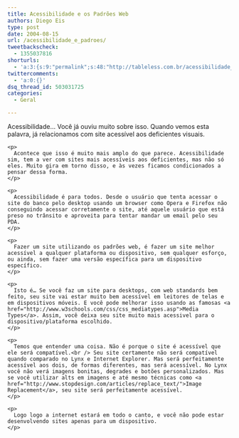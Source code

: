 ```yaml
---
title: Acessibilidade e os Padrões Web
authors: Diego Eis
type: post
date: 2004-08-15
url: /acessibilidade_e_padroes/
tweetbackscheck:
  - 1355037816
shorturls:
  - 'a:3:{s:9:"permalink";s:48:"http://tableless.com.br/acessibilidade_e_padroes";s:7:"tinyurl";s:26:"http://tinyurl.com/3efu735";s:4:"isgd";s:19:"http://is.gd/01AnkQ";}'
twittercomments:
  - 'a:0:{}'
dsq_thread_id: 503031725
categories:
  - Geral

---
```

<p id="content" class="narrowcolumn">
  <p class="post" id="post-548">
    <p class="entrytext">
      Acessibilidade… Você já ouviu muito sobre isso. Quando vemos esta palavra, já relacionamos com site acessível aos deficientes visuais.
    </p>
    
    <p>
      Acontece que isso é muito mais amplo do que parece. Acessibilidade sim, tem a ver com sites mais acessíveis aos deficientes, mas não só eles. Muito gira em torno disso, e às vezes ficamos condicionados a pensar dessa forma.
    </p>
    
    <p>
      Acessibilidade é para todos. Desde o usuário que tenta acessar o site do banco pelo desktop usando um browser como Opera e Firefox não conseguindo acessar corretamente o site, até aquele usuário que está preso no trânsito e aproveita para tentar mandar um email pelo seu PDA.
    </p>
    
    <p>
      Fazer um site utilizando os padrões web, é fazer um site melhor acessível a qualquer plataforma ou dispositivo, sem qualquer esforço, ou ainda, sem fazer uma versão específica para um dispositivo específico.
    </p>
    
    <p>
      Isto é… Se você faz um site para desktops, com web standards bem feito, seu site vai estar muito bem acessível em leitores de telas e em dispositivos móveis. E você pode melhorar isso usando as famosas <a href="http://www.w3schools.com/css/css_mediatypes.asp">Media Types</a>. Assim, você deixa seu site muito mais acessivel para o dispositivo/plataforma escolhido.
    </p>
    
    <p>
      Temos que entender uma coisa. Não é porque o site é acessível que ele será compatível.<br /> Seu site certamente não será compatível quando comparado no Lynx e Internet Explorer. Mas será perfeitamente acessível aos dois, de formas diferentes, mas será acessível. No Lynx você não verá imagens bonitas, degrades e botões personalizados. Mas se você utilizar alts em imagens e até mesmo técnicas como <a href="http://www.stopdesign.com/articles/replace_text/">Image Replacement</a>, seu site será perfeitamente acessível.
    </p>
    
    <p>
      Logo logo a internet estará em todo o canto, e você não pode estar desenvolvendo sites apenas para um dispositivo.
    </p>